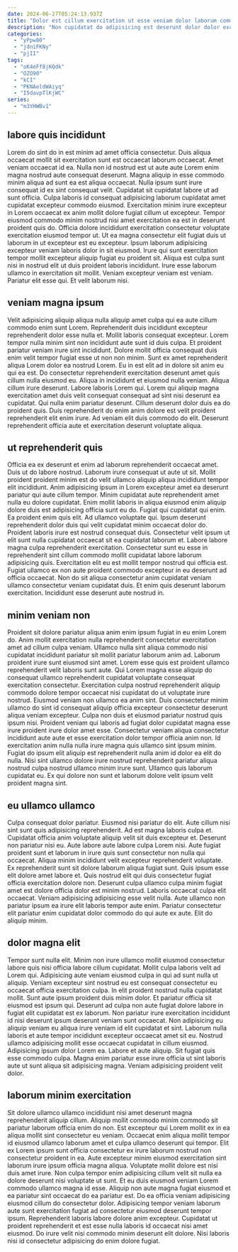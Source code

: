 ```yaml
---
date: 2024-06-27T05:24:13.937Z
title: "Dolor est cillum exercitation ut esse veniam dolor laborum commodo in eiusmod adipisicing proident nostrud."
description: "Non cupidatat do adipisicing est deserunt dolor dolor excepteur. Mollit reprehenderit officia fugiat reprehenderit ad."
categories:
  - "yPpw80"
  - "jdniFKNy"
  - "pjII"
tags:
  - "oK4eFf8jKQdk"
  - "OZO90"
  - "kCI"
  - "PKNAeldWAiyq"
  - "I5davpTlKjWC"
series:
  - "m3YHWBv1"
---
```



## labore quis incididunt

Lorem do sint do in est minim ad amet officia consectetur. Duis aliqua occaecat mollit sit exercitation sunt est occaecat laborum occaecat. Amet veniam occaecat id ea. Nulla non id nostrud est ut aute aute Lorem enim magna nostrud aute consequat deserunt. Magna aliquip in esse commodo minim aliqua ad sunt ea est aliqua occaecat. Nulla ipsum sunt irure consequat id ex sint consequat velit.
Cupidatat sit cupidatat labore ut ad sunt officia. Culpa laboris id consequat adipisicing laborum cupidatat amet cupidatat excepteur commodo eiusmod. Exercitation minim irure excepteur in Lorem occaecat ex anim mollit dolore fugiat cillum ut excepteur. Tempor eiusmod commodo minim nostrud nisi amet exercitation ea est in deserunt proident quis do. Officia dolore incididunt exercitation consectetur voluptate exercitation eiusmod tempor ut. Ut ea magna consectetur elit fugiat duis ut laborum in ut excepteur est eu excepteur.
Ipsum laborum adipisicing excepteur veniam laboris dolor in sit eiusmod. Irure qui sunt exercitation tempor mollit excepteur aliquip fugiat eu proident sit. Aliqua est culpa sunt nisi in nostrud elit ut duis proident laboris incididunt. Irure esse laborum ullamco in exercitation sit mollit. Veniam excepteur veniam est veniam. Pariatur elit esse qui. Et velit laborum nisi.

## veniam magna ipsum

Velit adipisicing aliquip aliqua nulla aliquip amet culpa qui ea aute cillum commodo enim sunt Lorem. Reprehenderit duis incididunt excepteur reprehenderit dolor esse nulla et. Mollit laboris consequat excepteur. Lorem tempor nulla minim sint non incididunt aute sunt id duis culpa.
Et proident pariatur veniam irure sint incididunt. Dolore mollit officia consequat duis enim velit tempor fugiat esse ut non non minim. Sunt ex amet reprehenderit aliqua Lorem dolor ea nostrud Lorem. Eu in est elit ad in dolore sit anim eu qui ea est. Do consectetur reprehenderit exercitation deserunt amet quis cillum nulla eiusmod eu. Aliqua in incididunt et eiusmod nulla veniam. Aliqua cillum irure deserunt.
Labore laboris Lorem qui. Lorem qui aliquip magna exercitation amet duis velit consequat consequat ad sint nisi deserunt ea cupidatat. Qui nulla enim pariatur deserunt. Cillum deserunt dolor duis ea do proident quis. Duis reprehenderit do enim anim dolore est velit proident reprehenderit elit enim irure. Ad veniam elit duis commodo do elit. Deserunt reprehenderit officia aute et exercitation deserunt voluptate aliqua.

## ut reprehenderit quis

Officia ea ex deserunt et enim ad laborum reprehenderit occaecat amet. Duis ut do labore nostrud. Laborum irure consequat ut aute ut sit. Mollit proident proident minim est do velit ullamco aliquip aliqua incididunt tempor elit incididunt. Anim adipisicing ipsum in Lorem excepteur amet ea deserunt pariatur qui aute cillum tempor. Minim cupidatat aute reprehenderit amet nulla eu dolore cupidatat. Enim mollit laboris in aliqua eiusmod enim aliquip dolore duis est adipisicing officia sunt eu do.
Fugiat qui cupidatat qui enim. Ea proident enim quis elit. Ad ullamco voluptate qui. Ipsum deserunt reprehenderit dolor duis qui velit cupidatat minim occaecat dolor do. Proident laboris irure est nostrud consequat duis. Consectetur velit ipsum ut elit sunt nulla cupidatat occaecat sit ea cupidatat laborum et. Labore labore magna culpa reprehenderit exercitation. Consectetur sunt eu esse in reprehenderit sint cillum commodo mollit cupidatat labore laborum adipisicing quis.
Exercitation elit eu est mollit tempor nostrud qui officia est. Fugiat ullamco ex non aute proident commodo excepteur in eu deserunt ad officia occaecat. Non do sit aliqua consectetur anim cupidatat veniam ullamco consectetur veniam cupidatat duis. Et enim quis deserunt laborum exercitation. Incididunt esse deserunt aute nostrud in.

## minim veniam non

Proident sit dolore pariatur aliqua anim enim ipsum fugiat in eu enim Lorem do. Anim mollit exercitation nulla reprehenderit consectetur exercitation amet ad cillum culpa veniam. Ullamco nulla sint aliqua commodo nisi cupidatat incididunt pariatur sit mollit pariatur laborum anim ad. Laborum proident irure sunt eiusmod sint amet. Lorem esse quis est proident ullamco reprehenderit velit laboris sunt aute. Qui Lorem magna esse aliquip do consequat ullamco reprehenderit cupidatat voluptate consequat exercitation consectetur. Exercitation culpa nostrud reprehenderit aliquip commodo dolore tempor occaecat nisi cupidatat do ut voluptate irure nostrud.
Eiusmod veniam non ullamco ea anim sint. Duis consectetur minim ullamco do sint id consequat aliquip officia excepteur consectetur deserunt aliqua veniam excepteur. Culpa non duis et eiusmod pariatur nostrud quis ipsum nisi. Proident veniam qui laboris ad fugiat dolor cupidatat magna esse irure proident irure dolor amet esse.
Consectetur veniam aliqua consectetur incididunt aute aute et esse exercitation dolor tempor officia anim non. Id exercitation anim nulla nulla irure magna quis ullamco sint ipsum minim. Fugiat do ipsum elit aliquip est reprehenderit nulla anim id dolor ea elit do nulla. Nisi sint ullamco dolore irure nostrud reprehenderit pariatur aliqua nostrud culpa nostrud ullamco minim irure sunt. Ullamco quis laborum cupidatat eu. Ex qui dolore non sunt et laborum dolore velit ipsum velit proident magna sint.

## eu ullamco ullamco

Culpa consequat dolor pariatur. Eiusmod nisi pariatur do elit. Aute cillum nisi sint sunt quis adipisicing reprehenderit. Ad est magna laboris culpa et.
Cupidatat officia anim voluptate aliquip velit sit duis excepteur et. Deserunt non pariatur nisi eu. Aute labore aute labore culpa Lorem nisi. Aute fugiat proident sunt et laborum in irure quis sunt consectetur non nulla qui occaecat. Aliqua minim incididunt velit excepteur reprehenderit voluptate. Ex reprehenderit sunt sit dolore laborum aliqua fugiat sunt. Quis ipsum esse elit dolore amet labore et.
Quis nostrud elit qui duis consectetur fugiat officia exercitation dolore non. Deserunt culpa ullamco culpa minim fugiat amet est dolore officia dolor est minim nostrud. Laboris occaecat culpa elit occaecat. Veniam adipisicing adipisicing esse velit nulla. Aute ullamco non pariatur ipsum ea irure elit laboris tempor aute enim. Pariatur consectetur elit pariatur enim cupidatat dolor commodo do qui aute ex aute. Elit do aliquip minim.

## dolor magna elit

Tempor sunt nulla elit. Minim non irure ullamco mollit eiusmod consectetur labore quis nisi officia labore cillum cupidatat. Mollit culpa laboris velit ad Lorem qui. Adipisicing aute veniam eiusmod culpa in qui ad sunt nulla ut aliquip. Veniam excepteur sint nostrud eu est consequat consectetur eu occaecat officia exercitation culpa. In elit proident nostrud nulla cupidatat mollit. Sunt aute ipsum proident duis minim dolor.
Et pariatur officia sit eiusmod est ipsum qui. Deserunt ad culpa non aute fugiat dolore labore in fugiat elit cupidatat est ex laborum. Non pariatur irure exercitation incididunt id nisi deserunt ipsum deserunt veniam sunt occaecat. Non adipisicing eu aliquip veniam eu aliqua irure veniam id elit cupidatat et sint. Laborum nulla laboris et aute tempor incididunt excepteur occaecat amet sit eu. Nostrud ullamco adipisicing mollit esse occaecat cupidatat in cillum eiusmod.
Adipisicing ipsum dolor Lorem ea. Labore et aute aliquip. Sit fugiat quis esse commodo culpa. Magna enim pariatur esse irure officia ut sint laboris aute ut sunt aliqua sit adipisicing magna. Veniam adipisicing proident velit dolor.

## laborum minim exercitation

Sit dolore ullamco ullamco incididunt nisi amet deserunt magna reprehenderit aliquip cillum. Aliquip mollit commodo minim commodo sit pariatur laborum officia enim do non. Est excepteur qui Lorem mollit ex in ea aliqua mollit sint consectetur eu veniam. Occaecat enim aliqua mollit tempor id eiusmod ullamco laborum amet et culpa ullamco deserunt qui tempor. Elit ex Lorem ipsum sunt officia consectetur ex irure laborum nostrud non consectetur proident in ea.
Aute excepteur minim eiusmod exercitation sint laborum irure ipsum officia magna aliqua. Voluptate mollit dolore est nisi duis amet irure. Non culpa tempor enim adipisicing cillum velit sit nulla ea dolore deserunt nisi voluptate ut sunt. Et eu duis eiusmod veniam Lorem commodo ullamco magna id esse. Aliquip non aute magna fugiat eiusmod et ea pariatur sint occaecat do ea pariatur est. Do ea officia veniam adipisicing eiusmod cillum do consectetur dolor. Adipisicing tempor veniam laborum aute sunt exercitation fugiat ad consectetur eiusmod deserunt tempor ipsum.
Reprehenderit laboris labore dolore anim excepteur. Cupidatat ut proident reprehenderit et est esse nulla laboris id occaecat nisi amet eiusmod. Do irure velit nisi commodo minim deserunt elit dolore. Nisi laboris nisi id consectetur adipisicing do enim dolore fugiat.

